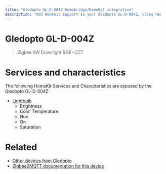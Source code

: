 ```yaml
---
title: "Gledopto GL-D-004Z Homebridge/HomeKit integration"
description: "Add HomeKit support to your Gledopto GL-D-004Z, using Homebridge, Zigbee2MQTT and homebridge-z2m."
---
```

<!---
This file has been GENERATED using src/docgen/docgen.ts
DO NOT EDIT THIS FILE MANUALLY!
-->
# Gledopto GL-D-004Z
> Zigbee 9W Downlight RGB+CCT


# Services and characteristics
The following HomeKit Services and Characteristics are exposed by
the Gledopto GL-D-004Z

* [Lightbulb](../../light.md)
  * Brightness
  * Color Temperature
  * Hue
  * On
  * Saturation


# Related
* [Other devices from Gledopto](../index.md#gledopto)
* [Zigbee2MQTT documentation for this device](https://www.zigbee2mqtt.io/devices/GL-D-004Z.html)